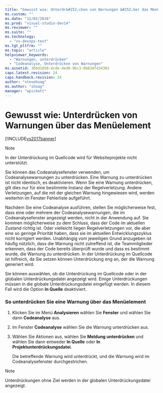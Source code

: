 ```yaml
---
title: "Gewusst wie: Unterdr&#252;cken von Warnungen &#252;ber das Men&#252;element | Microsoft Docs"
ms.custom: ""
ms.date: "12/02/2016"
ms.prod: "visual-studio-dev14"
ms.reviewer: ""
ms.suite: ""
ms.technology: 
  - "vs-devops-test"
ms.tgt_pltfrm: ""
ms.topic: "article"
helpviewer_keywords: 
  - "Warnungen, unterdrücken"
  - "Codeanalyse, Unterdrücken von Warnungen"
ms.assetid: 36bd1850-dcde-4ed0-9bc3-0b83df434362
caps.latest.revision: 24
caps.handback.revision: 24
author: "stevehoag"
ms.author: "shoag"
manager: "wpickett"
---
```

# Gewusst wie: Unterdr&#252;cken von Warnungen &#252;ber das Men&#252;element
[!INCLUDE[vs2017banner](../code-quality/includes/vs2017banner.md)]

> [!NOTE]
>  In der Unterdrückung im Quellcode wird für Websiteprojekte nicht unterstützt.  
  
 Sie können das Codeanalysefenster verwenden, um Codeanalysewarnungen zu unterdrücken.  Eine Warnung zu unterdrücken ist nicht identisch, es deaktivieren.  Wenn Sie eine Warnung unterdrücken, gilt dies nur für eine bestimmte Instanz der Regelverletzung.  Andere Verletzungen, auf die mit der gleichen Warnung hingewiesen wird, werden weiterhin im Fenster Fehlerliste aufgeführt.  
  
 Nachdem Sie eine Codeanalyse ausführen, stellen Sie möglicherweise fest, dass eine oder mehrere der Codeanalysewarnungen, die im Codeanalysefenster angezeigt werden, nicht in der Anwendung auf.  Sie kommen möglicherweise zu dem Schluss, dass der Code im aktuellen Zustand richtig ist.  Oder vielleicht liegen Regelverletzungen vor, die aber eine so geringe Priorität haben, dass sie im aktuellen Entwicklungszyklus nicht korrigiert werden.  Unabhängig vom jeweiligen Grund anzugeben ist häufig nützlich, dass die Warnung nicht zutreffend ist, die Teammitglieder erkennen, dass der Code bereits überprüft wurde und dass es bestimmt wurde, die Warnung zu unterdrücken.  In der Unterdrückung im Quellcode ist hilfreich, da Sie setzen können Unterdrückung eng an, der die Warnung generiert wird.  
  
 Sie können auswählen, ob die Unterdrückung im Quellcode oder in der globalen Unterdrückungsdatei angezeigt wird.  Einige Unterdrückungen müssen in die globale Unterdrückungsdatei eingefügt werden.  In diesem Fall wird die Option **In Quelle** deaktiviert.  
  
### So unterdrücken Sie eine Warnung über das Menüelement  
  
1.  Klicken Sie im Menü **Analysieren** wählen Sie **Fenster** und wählen Sie dann **Codeanalyse** aus.  
  
2.  Im Fenster **Codeanalyse** wählen Sie die Warnung unterdrücken aus.  
  
3.  Wählen Sie Aktionen aus, wählen Sie **Meldung unterdrücken** und wählen Sie dann entweder **In Quelle** oder **In Projektunterdrückungsdatei**.  
  
     Die betreffende Warnung wird unterdrückt, und die Warnung wird im Codeanalysefenster durchgestrichen.  
  
> [!NOTE]
>  Unterdrückungen ohne Ziel werden in der globalen Unterdrückungsdatei angezeigt.